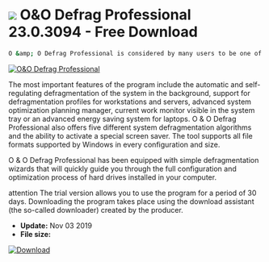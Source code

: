 # ![](https://cdn.softexe.net/static/icon/d/o-amp-o-defrag-professional-9323.png) O&amp;O Defrag Professional 23.0.3094 - Free Download

```sh
O &amp; O Defrag Professional is considered by many users to be one of the best tools designed to defragment hard drives working on the basis of Windows 10, 8, 7, Vista.
```
[![O&amp;O Defrag Professional](https://gallery.dpcdn.pl/imgc/Tools/123/g_-_420x350_1.5_-_x20150915162402_0.png)](https://softexe.net/win/disks-files/defragmenter/o-amp-o-defrag-professional:acbc.html)

The most important features of the program include the automatic and self-regulating defragmentation of the system in the background, support for defragmentation profiles for workstations and servers, advanced system optimization planning manager, current work monitor visible in the system tray or an advanced energy saving system for laptops. O &amp; O Defrag Professional also offers five different system defragmentation algorithms and the ability to activate a special screen saver. The tool supports all file formats supported by Windows in every configuration and size.
 
 O &amp; O Defrag Professional has been equipped with simple defragmentation wizards that will quickly guide you through the full configuration and optimization process of hard drives installed in your computer.
 
 attention
 The trial version allows you to use the program for a period of 30 days.
 Downloading the program takes place using the download assistant (the so-called downloader) created by the producer.


- **Update:** Nov 03 2019
- **File size:** 

[![Download](https://cdn.softexe.net/static/img/download.png)](https://softexe.net/win/disks-files/defragmenter/o-amp-o-defrag-professional:acbc.html)

